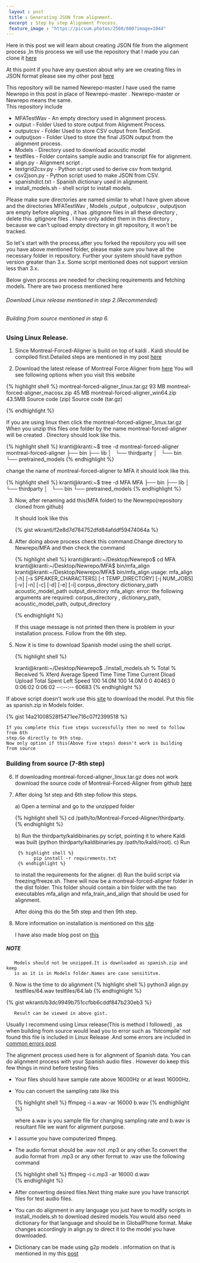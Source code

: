 ```yaml
---
 layout : post
 title : Generating JSON from alignment.
 excerpt : Step by step Alignment Process.
 feature_image : "https://picsum.photos/2560/600?image=1044"
---
```


Here in this post we  will learn about creating JSON file from the alignment
process ,In this process we will use the repository that I made you can clone
it [here](https://github.com/wkranti/Newrepo)

At this point if you have any question about why are we creating files in
JSON format please see my other post [here](https://wkranti.github.io/kragstrob/2018/06/04/From-TextGrid-To-JSON/)

This repository will be named Newrepo-master.I have used the name Newrepo in this
post in place of Newrepo-master . Newrepo-master or Newrepo means the same.  
This repository include
* MFATestWav - An empty directory used in alignment process.
* output - Folder Used to store output from Alignment Process.
* outputcsv - Folder Used to store CSV output from TextGrid.
* outputjson - Folder Used to store the final JSON output from the alignment
              process.
* Models - Directory used to download acoustic model
* testfiles - Folder contains sample audio and transcript file for alignment.
* align.py  - Alignment script .
* textgrid2csv.py - Python script used to derive csv from textgrid.
* csv2json.py - Python script used to make JSON from CSV.
* spanishdict.txt - Spanish dictionary used in alignment.
* install_models.sh - shell script to install models.

Please make sure directories are named similar to what I have given above
and the directories MFATestWav , Models ,output , outputcsv , outputjson are empty
before aligning , it has .gitignore files in all these directory , delete
this .gitignore files . I have only added them in this directory , because
we can't upload empty directory in git repository, it won't be tracked.

So let's start with the process,after you forked the repository
you will see you have above mentioned folder, please make sure you have all
the necessary folder in repository.
Further your system should have python version greater than 3.x.
Some script mentioned does not support version less than 3.x.

Below given process are needed for checking requirements and fetching models.
There are two process mentioned here
###### Download Linux release mentioned in step 2.(Recommended)
###### Building from source mentioned in step 6.

### Using Linux Release.

1) Since Montreal-Forced-Aligner is build on top of kaldi . Kaldi should be
  compiled first.Detailed steps are mentioned in my post [here](https://wkranti.github.io/kragstrob/2018/05/20/Indispensable-Installation/)

2) Download the latest release of Montreal Force Aligner from [here](https://github.com/MontrealCorpusTools/Montreal-Forced-Aligner/releases/tag/v1.0.0)
  You will see following options when you visit this website

  {% highlight shell %}
      montreal-forced-aligner_linux.tar.gz  93 MB
      montreal-forced-aligner_macosx.zip    45 MB
      montreal-forced-aligner_win64.zip     43.5MB
      Source code (zip)
      Source code (tar.gz)

  {% endhighlight %}

   If you are using linux then click the montreal-forced-aligner_linux.tar.gz
    When you unzip this files one folder by the name montreal-forced-aligner
   will be created . Directory should look like this.


  {% highlight shell %}
   kranti@kranti:~$ tree -d montreal-forced-aligner
   montreal-forced-aligner
   ├── bin
   ├── lib
   │   └── thirdparty
   │       └── bin
   └── pretrained_models
  {% endhighlight %}

   change the name of montreal-forced-aligner to MFA it should look like this.

   {% highlight shell %}
    kranti@kranti:~$ tree -d MFA
    MFA
    ├── bin
    ├── lib
    │   └── thirdparty
    │       └── bin
    └── pretrained_models
   {% endhighlight %}

3) Now, after renaming add this(MFA folder) to the Newrepo(repository cloned from github)

   It should look like this

   {% gist wkranti/f2e8d7d784752dfd84afddf59474064a %}

4) After doing above process check this command.Change directory to Newrepo/MFA
   and then check the command

    {% highlight shell %}
      kranti@kranti:~/Desktop/Newrepo$ cd MFA     
      kranti@kranti:~/Desktop/Newrepo/MFA$ bin/mfa_align
      kranti@kranti:~/Desktop/Newrepo/MFA$ bin/mfa_align
        usage: mfa_align [-h] [-s SPEAKER_CHARACTERS] [-t TEMP_DIRECTORY]
                            [-j NUM_JOBS] [-v] [-n] [-c] [-d] [-e] [-i]
                           corpus_directory dictionary_path acoustic_model_path
                           output_directory
        mfa_align: error: the following arguments are required: corpus_directory
        , dictionary_path, acoustic_model_path, output_directory

    {% endhighlight %}  


     If this usage message is not printed then there is problem in your installation
     process. Follow from the 6th step.

5) Now it is time to download Spanish model using the shell script.

     {% highlight shell %}

      kranti@kranti:~/Desktop/Newrepo$ ./install_models.sh
      % Total    % Received % Xferd  Average Speed   Time    Time     Time  Current
                                     Dload  Upload   Total   Spent    Left  Speed
    100 14.0M  100 14.0M    0     0  40463      0  0:06:02  0:06:02 --:--:-- 60683
    {% endhighlight %}



If above script doesn't work use this [site](http://montreal-forced-aligner.readthedocs.io/en/latest/pretrained_models.html)
to download the model. Put this file as spanish.zip in Models folder.

{% gist 14a21008528f5471ee716c07f2399518 %}

    If you complete this five steps successfully then no need to follow from 6th
    step.Go directly to 9th step.
    Now only option if this(Above five steps) doesn't work is building from source  

### Building from source (7-8th step)

 6) If downloading montreal-forced-aligner_linux.tar.gz does not work
    download the source code of Montreal-Forced-Aligner from github
    [here](https://github.com/MontrealCorpusTools/Montreal-Forced-Aligner)

 7) After doing 1st step and 6th step follow this steps.

    a) Open a terminal and go to the unzipped folder

       {% highlight shell %}
            cd /path/to/Montreal-Forced-Aligner/thirdparty.
       {% endhighlight %}

    b) Run the  thirdparty/kaldibinaries.py script, pointing it to where Kaldi
       was built (python thirdparty/kaldibinaries.py /path/to/kaldi/root).
    c) Run

         {% highlight shell %}
               pip install -r requirements.txt
         {% endhighlight %}

       to install the requirements for the aligner.
    d) Run the build script via freezing/freeze.sh. There will now be a
       montreal-forced-aligner folder in the dist folder. This folder should
       contain a bin folder with the two executables mfa_align and
       mfa_train_and_align that should be used for alignment.  

      After doing this do the 5th step and then 9th step.   
  8) More information on installation is mentioned on this
     [site](http://montreal-forced-aligner.readthedocs.io/en/latest/installation.html)

     I have also made blog post on 
     [this](https://wkranti.github.io/kragstrob/2018/05/19/Forced-Alignment/)

##### NOTE
       Models should not be unzipped.It is downloaded as spanish.zip and keep
       is as it is in Models folder.Names are case sensititve.

  9) Now is the time to do alignment
      {% highlight shell %}
                  python3 align.py testfiles/64.wav testfiles/64.lab
      {% endhighlight %}   

{% gist wkranti/b3dc9949b751ccfbb6cddf847b230eb3 %}

       Result can be viewed in above gist.

Usually I recommend using Linux release(This is method I followed) , as when
 building from source would lead you to error such as 'fstcompile' not found this file is included in
Linux Release .And some errors are included in
[common errors post](https://wkranti.github.io/kragstrob/2018/05/18/Common-Errors/)

The alignment process used here is for alignment of Spanish data.
You can do alignment process with your Spanish audio files . However
do keep this few things in mind before testing files

* Your files should have sample rate above 16000Hz or at least 16000Hz.
* You can convert the sampling rate like this

  {% highlight shell %}
      ffmpeg -i a.wav -ar 16000 b.wav
  {% endhighlight %}  

   where a.wav is you sample file for changing sampling rate and b.wav is resultant
   file we want for alignment purpose.

 * I assume you have computerized ffmpeg.
 * The audio format should be .wav not .mp3 or any other.To convert the audio
    format from .mp3 or any other format to .wav use the following command

    {% highlight shell %}
      ffmpeg -i c.mp3 -ar 16000 d.wav   
    {% endhighlight %}              

* After converting desired files.Next thing make sure you have transcript files
  for test audio files.
* You can do alignment in any language you just have to modify scripts in
  install_models.sh to download desired models.You would also need dictionary
  for that language and should be in GlobalPhone format.
  Make changes accordingly in align.py to direct it to the model you have downloaded.
* Dictionary can be made using g2p models . information on that is mentioned
  in my this [post](https://wkranti.github.io/kragstrob/2018/05/18/Generating-Dictionary/)
